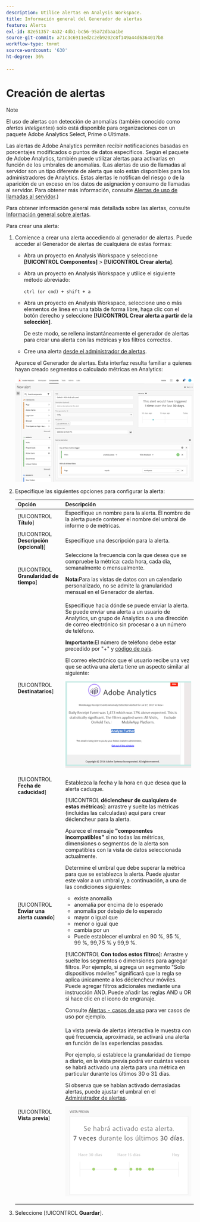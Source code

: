 ```yaml
---
description: Utilice alertas en Analysis Workspace.
title: Información general del Generador de alertas
feature: Alerts
exl-id: 82e51357-4a32-4db1-bc56-95a72dbaa1be
source-git-commit: a71c3c6911ed2c2eb9202c8f149a44d6364017b8
workflow-type: tm+mt
source-wordcount: '630'
ht-degree: 36%

---
```


# Creación de alertas

>[!NOTE]
>
>El uso de alertas con detección de anomalías (también conocido como _alertas inteligentes_) solo está disponible para organizaciones con un paquete Adobe Analytics Select, Prime o Ultimate.

Las alertas de Adobe Analytics permiten recibir notificaciones basadas en porcentajes modificados o puntos de datos específicos. Según el paquete de Adobe Analytics, también puede utilizar alertas para activarlas en función de los umbrales de anomalías. (Las alertas de uso de llamadas al servidor son un tipo diferente de alerta que solo están disponibles para los administradores de Analytics. Estas alertas le notifican del riesgo o de la aparición de un exceso en los datos de asignación y consumo de llamadas al servidor. Para obtener más información, consulte [Alertas de uso de llamadas al servidor](/help/admin/admin/c-server-call-usage/scu-alerts.md).)

Para obtener información general más detallada sobre las alertas, consulte [Información general sobre alertas](/help/components/c-alerts/intellligent-alerts.md).

Para crear una alerta:

1. Comience a crear una alerta accediendo al generador de alertas. Puede acceder al Generador de alertas de cualquiera de estas formas:

   * Abra un proyecto en Analysis Workspace y seleccione **[!UICONTROL Componentes]** > **[!UICONTROL Crear alerta]**.
   * Abra un proyecto en Analysis Workspace y utilice el siguiente método abreviado:

     `ctrl (or cmd) + shift + a`
   * Abra un proyecto en Analysis Workspace, seleccione uno o más elementos de línea en una tabla de forma libre, haga clic con el botón derecho y seleccione **[!UICONTROL Crear alerta a partir de la selección]**.

     De este modo, se rellena instantáneamente el generador de alertas para crear una alerta con las métricas y los filtros correctos.
   * Cree una alerta [desde el administrador de alertas](/help/components/c-alerts/alert-manager.md#create-alerts).

   Aparece el Generador de alertas. Esta interfaz resulta familiar a quienes hayan creado segmentos o calculado métricas en Analytics:

   ![](assets/alert-builder.png)

1. Especifique las siguientes opciones para configurar la alerta:

   | Opción | Descripción |
   |---------|----------|
   | [!UICONTROL **Título**] | Especifique un nombre para la alerta. El nombre de la alerta puede contener el nombre del umbral de informe o de métricas. |
   | [!UICONTROL **Descripción (opcional)**] | Especifique una descripción para la alerta. |
   | [!UICONTROL **Granularidad de tiempo**] | Seleccione la frecuencia con la que desea que se compruebe la métrica: cada hora, cada día, semanalmente o mensualmente.<p><b>Nota:</b>Para las vistas de datos con un calendario personalizado, no se admite la granularidad mensual en el Generador de alertas.<!--true?--></p> |
   | [!UICONTROL **Destinatarios**] | Especifique hacia dónde se puede enviar la alerta. Se puede enviar una alerta a un usuario de Analytics, un grupo de Analytics o a una dirección de correo electrónico sin procesar o a un número de teléfono.<p><b>Importante:</b>El número de teléfono debe estar precedido por &quot;+&quot; y [código de país](https://countrycode.org/).</p><p>El correo electrónico que el usuario recibe una vez que se activa una alerta tiene un aspecto similar al siguiente:</p><p>![](assets/alerts-email.PNG)</p> |
   | [!UICONTROL **Fecha de caducidad**] | Establezca la fecha y la hora en que desea que la alerta caduque. |
   | [!UICONTROL **Enviar una alerta cuando**] | [!UICONTROL **déclencheur de cualquiera de estas métricas**]: arrastre y suelte las métricas (incluidas las calculadas) aquí para crear déclencheur para la alerta.<p>Aparece el mensaje **&quot;componentes incompatibles&quot;** si no todas las métricas, dimensiones o segmentos de la alerta son compatibles con la vista de datos seleccionada actualmente.</p><p>Determine el umbral que debe superar la métrica para que se establezca la alerta. Puede ajustar este valor a un umbral y, a continuación, a una de las condiciones siguientes:</p><ul><li>existe anomalía</li><li>anomalía por encima de lo esperado</li><li>anomalía por debajo de lo esperado</li><li>mayor o igual que</li><li>menor o igual que</li><li>cambia por un</li><li>Puede establecer el umbral en 90 %, 95 %, 99 %, 99,75 % y 99,9 %.</li></ul><p>[!UICONTROL **Con todos estos filtros**]: Arrastre y suelte los segmentos o dimensiones para agregar filtros. Por ejemplo, si agrega un segmento &quot;Solo dispositivos móviles&quot; significará que la regla se aplica únicamente a los déclencheur móviles. Puede agregar filtros adicionales mediante una instrucción AND. Puede añadir las reglas AND u OR si hace clic en el icono de engranaje.</p><p>Consulte [Alertas - casos de uso](/help/components/c-alerts/alerts-use-cases.md) para ver casos de uso por ejemplo.</p> |
   | [!UICONTROL **Vista previa**] | La vista previa de alertas interactiva le muestra con qué frecuencia, aproximada, se activará una alerta en función de las experiencias pasadas.<p>Por ejemplo, si establece la granularidad de tiempo a diario, en la vista previa podrá ver cuántas veces se habrá activado una alerta para una métrica en particular durante los últimos 30 o 31 días.</p><p>Si observa que se habían activado demasiadas alertas, puede ajustar el umbral en el [Administrador de alertas](/help/components/c-alerts/alert-manager.md).</p><p>![](assets/alert_preview.png)</p> |

1. Seleccione [!UICONTROL **Guardar**].
